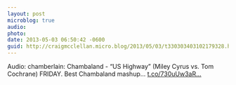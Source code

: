 ```yaml
---
layout: post
microblog: true
audio: 
photo: 
date: 2013-05-03 06:50:42 -0600
guid: http://craigmcclellan.micro.blog/2013/05/03/t330303403102179328.html
---
```

Audio: chamberlain: Chambaland - “US Highway” (Miley Cyrus vs. Tom Cochrane) FRIDAY. Best Chambaland mashup... [t.co/730uUw3aR...](http://t.co/730uUw3aRp)
